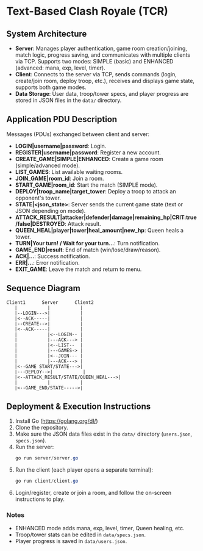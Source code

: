 # Text-Based Clash Royale (TCR)

## System Architecture
- **Server**: Manages player authentication, game room creation/joining, match logic, progress saving, and communicates with multiple clients via TCP. Supports two modes: SIMPLE (basic) and ENHANCED (advanced: mana, exp, level, timer).
- **Client**: Connects to the server via TCP, sends commands (login, create/join room, deploy troop, etc.), receives and displays game state, supports both game modes.
- **Data Storage**: User data, troop/tower specs, and player progress are stored in JSON files in the `data/` directory.

## Application PDU Description
Messages (PDUs) exchanged between client and server:
- **LOGIN|username|password**: Login.
- **REGISTER|username|password**: Register a new account.
- **CREATE_GAME|SIMPLE|ENHANCED**: Create a game room (simple/advanced mode).
- **LIST_GAMES**: List available waiting rooms.
- **JOIN_GAME|room_id**: Join a room.
- **START_GAME|room_id**: Start the match (SIMPLE mode).
- **DEPLOY|troop_name|target_tower**: Deploy a troop to attack an opponent's tower.
- **STATE|<json_state>**: Server sends the current game state (text or JSON depending on mode).
- **ATTACK_RESULT|attacker|defender|damage|remaining_hp|CRIT:true/false|DESTROYED**: Attack result.
- **QUEEN_HEAL|player|tower|heal_amount|new_hp**: Queen heals a tower.
- **TURN|Your turn! / Wait for your turn...**: Turn notification.
- **GAME_END|result**: End of match (win/lose/draw/reason).
- **ACK|...**: Success notification.
- **ERR|...**: Error notification.
- **EXIT_GAME**: Leave the match and return to menu.

## Sequence Diagram
```
Client1      Server      Client2
   |           |           |
   |--LOGIN--->|           |
   |<--ACK-----|           |
   |--CREATE-->|           |
   |<--ACK-----|           |
   |           |<--LOGIN-- |
   |           |---ACK---> |
   |           |<--LIST--  |
   |           |---GAMES-> |
   |           |<--JOIN--- |
   |           |---ACK---> |
   |<--GAME START/STATE--->|
   |---DEPLOY-->|           |
   |<--ATTACK_RESULT/STATE/QUEEN_HEAL--->|
   |           |           |
   |<--GAME_END/STATE----->|
```

## Deployment & Execution Instructions
1. Install Go (https://golang.org/dl/)
2. Clone the repository.
3. Make sure the JSON data files exist in the `data/` directory (`users.json`, `specs.json`).
4. Run the server:
   ```powershell
   go run server/server.go
   ```
5. Run the client (each player opens a separate terminal):
   ```powershell
   go run client/client.go
   ```
6. Login/register, create or join a room, and follow the on-screen instructions to play.

### Notes
- ENHANCED mode adds mana, exp, level, timer, Queen healing, etc.
- Troop/tower stats can be edited in `data/specs.json`.
- Player progress is saved in `data/users.json`.
